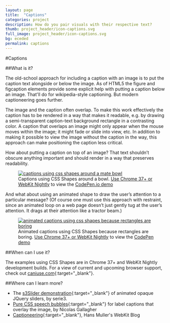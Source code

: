 ```yaml
---
layout: page
title:  "Captions"
categories: project
description: How do you pair visuals with their respective text?
thumb: project_header/icon-captions.svg
full_image: project_header/icon-captions.svg
bg: eceded
permalink: captions
---
```

#Captions

##What is it?

The old-school approach for including a caption with an image is to put the caption text alongside or below the image. As of HTML5 the figure and figcaption elements provide some explicit help with putting a caption below an image. That'll do for wikipedia-style captioning. But modern captioneering goes further.

The image and the caption often overlap. To make this work effectively the caption has to be rendered in a way that makes it readable, e.g. by drawing a semi-transparent caption-text background rectangle in a contrasting color. A caption that overlaps an image might only appear when the mouse moves within the image; it might fade or slide into view, etc. In addition to making it possible to view the image without the caption in the way, this approach can make positioning the caption less critical.

How about putting a caption on top of an image? That text shouldn’t obscure anything important and should render in a way that preserves readability.

<figure>
  <a href="{{site.baseurl}}/img/captionshapesmate.jpg">
    <img src="{{site.baseurl}}/img/captionshapesmate.jpg" alt="captions using css shapes around a mate bowl">
  </a>
  <figcaption>Captions using CSS Shapes around a bowl. <a href="{{site.baseurl}}/enable/">Use Chrome 37+ or WebKit Nightly</a> to view the <a href="http://codepen.io/adobe/pen/yoEvB">CodePen.io demo</a></figcaption>
</figure>

And what about using an animated shape to draw the user’s attention to a particular message? (Of course one must use this approach with restraint, since an animated loop on a web page doesn’t just gently tug at the user’s attention. It drags at their attention like a tractor beam.)

<figure>
  <a href="{{site.baseurl}}/img/captionshapesboring.png">
    <img src="{{site.baseurl}}/img/blendmodes.png" alt="animated captions using css shapes because rectangles are boring">
  </a>
  <figcaption>Animated captions using CSS Shapes because rectangles are boring. <a href="{{site.baseurl}}/enable/">Use Chrome 37+ or WebKit Nightly</a> to view the <a href="http://codepen.io/adobe/pen/sGvLE">CodePen demo</a></figcaption>
</figure>

##When can I use it?

The examples using CSS Shapes are in Chrome 37+ and WebKit Nightly development builds. For a view of current and upcoming browser support, check out [caniuse.com](http://caniuse.com/#search=shapes){:target="_blank"}.

##Where can I learn more?

* The [s3Slider demonstration](http://www.serie3.info/s3slider/demonstration.html){:target="_blank"} of animated opaque JQuery sliders, by serie3.
* [Pure CSS speech bubbles](http://nicolasgallagher.com/pure-css-speech-bubbles/){:target="_blank"} for label captions that overlay the image, by Nicolas Gallagher
* [Captioneering](http://hansmuller-webkit.blogspot.com/2014/04/captioneering_16.html){:target="_blank"}, Hans Muller's WebKit Blog

